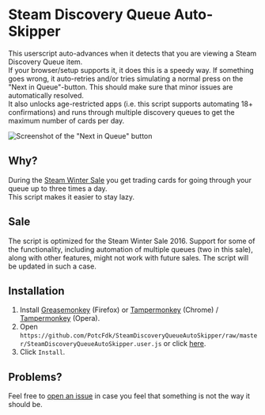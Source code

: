 # Steam Discovery Queue Auto-Skipper
This userscript auto-advances when it detects that you are viewing a Steam Discovery Queue item.  
If your browser/setup supports it, it does this is a speedy way. If something goes wrong, it auto-retries and/or tries simulating a normal press on the "Next in Queue"-button. This should make sure that minor issues are automatically resolved.  
It also unlocks age-restricted apps (i.e. this script supports automating 18+ confirmations) and runs through multiple discovery queues to get the maximum number of cards per day.  

![Screenshot of the "Next in Queue" button](https://i.imgur.com/NuCCY8D.png)

## Why?
During the [Steam Winter Sale](http://store.steampowered.com/SteamAwards/) you get trading cards for going through your queue up to three times a day.  
This script makes it easier to stay lazy.

## Sale
The script is optimized for the Steam Winter Sale 2016. Support for some of the functionality, including automation of multiple queues (two in this sale), along with other features, might not work with future sales. The script will be updated in such a case.

## Installation
1. Install [Greasemonkey](https://addons.mozilla.org/en-us/firefox/addon/greasemonkey/) (Firefox) or [Tampermonkey](https://chrome.google.com/webstore/detail/tampermonkey/dhdgffkkebhmkfjojejmpbldmpobfkfo) (Chrome) / [Tampermonkey](https://addons.opera.com/en/extensions/details/tampermonkey-beta/) (Opera).
2. Open `https://github.com/PotcFdk/SteamDiscoveryQueueAutoSkipper/raw/master/SteamDiscoveryQueueAutoSkipper.user.js` or click [here](https://github.com/PotcFdk/SteamDiscoveryQueueAutoSkipper/raw/master/SteamDiscoveryQueueAutoSkipper.user.js).
3. Click `Install`.  

## Problems?
Feel free to [open an issue](https://github.com/PotcFdk/SteamDiscoveryQueueAutoSkipper/issues) in case you feel that something is not the way it should be.